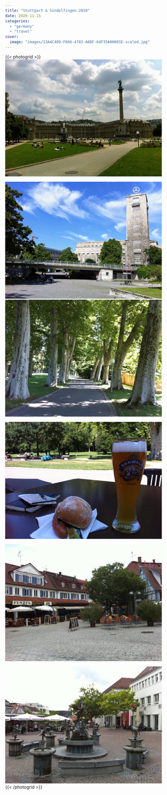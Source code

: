 ```yaml
---
title: "Stuttgart & Sindelfingen 2010"
date: 2020-11-15
categories:
  - "germany"
  - "travel"
cover:
  image: "images/13A4C409-F666-4783-A6DF-64F35A00801E-scaled.jpg"
---
```


{{< photogrid >}}
![](images/13A4C409-F666-4783-A6DF-64F35A00801E-scaled.jpg)

![](images/IMG_1007-scaled.jpg)
![](images/D89C46DE-543B-4C27-9221-5EB710FD3EBA-scaled.jpg)

![](images/IMG_1022-scaled.jpg)

![](images/33619021-3D67-4FAD-863F-2541EC6D3CB6-scaled.jpg)

![](images/IMG_1060-scaled.jpg)
{{< /photogrid >}}
